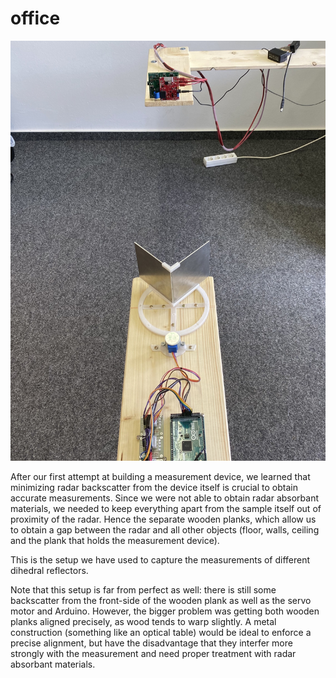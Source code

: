 # office
![photo](photo.jpg)

After our first attempt at building a measurement device, we learned that minimizing radar backscatter from the device itself is crucial to obtain accurate measurements. Since we were not able to obtain radar absorbant materials, we needed to keep everything apart from the sample itself out of proximity of the radar. Hence the separate wooden planks, which allow us to obtain a gap between the radar and all other objects (floor, walls, ceiling and the plank that holds the measurement device).

This is the setup we have used to capture the measurements of different dihedral reflectors.

Note that this setup is far from perfect as well:
there is still some backscatter from the front-side of the wooden plank as well as the servo motor and Arduino.
However, the bigger problem was getting both wooden planks aligned precisely, as wood tends to warp slightly.
A metal construction (something like an optical table) would be ideal to enforce a precise alignment, but have the disadvantage that they interfer more strongly with the measurement and need proper treatment with radar absorbant materials.
